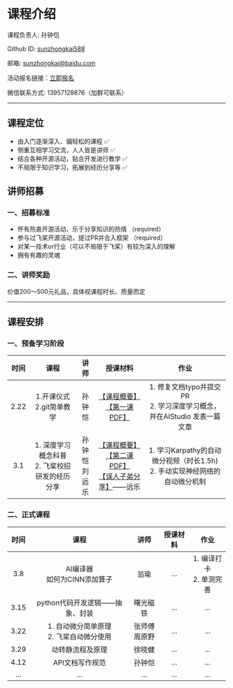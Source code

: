 # 课程介绍

课程负责人: 孙钟恺 

Github ID: [sunzhongkai588](https://github.com/sunzhongkai588)

邮箱: sunzhongkai@baidu.com

活动报名链接：[立即报名](https://aistudio.baidu.com/aistudio/activitydetail/1502019049)

微信联系方式: 13957128876（加群可联系）

-----
## 课程定位
* 由入门逐渐深入、偏轻松的课程 ✅
* 侧重互相学习交流，人人皆是讲师 ✅
* 结合各种开源活动，贴合开发进行教学 ✅
* 不局限于知识学习，拓展到经历分享等 ✅

## 讲师招募
### 一、招募标准
* 怀有热衷开源活动、乐于分享知识的热情 （required）
* 参与过飞桨开源活动，提过PR并合入框架 （required）
* 对某一技术or行业（可以不局限于飞桨）有较为深入的理解
* 拥有有趣的灵魂 
### 二、讲师奖励
价值200～500元礼品，具体视课程时长、质量而定


-----
## 课程安排

### 一、预备学习阶段
| 时间 | 课程 | 讲师 | 授课材料 | 作业 |
| :-----:| :----: | :----: | :----: | :----: |
| 2.22 | 1.开课仪式<br>2.git简单教学 | 孙钟恺 | [【课程概要】](https://github.com/sunzhongkai588/LearnDL/blob/main/授课材料/【2.22】第一节课概要.md)<br>[【第一课PDF】](https://github.com/sunzhongkai588/LearnDL/blob/main/授课材料/LearnDL%20第一次课.pdf) | 1. 修复文档typo并提交PR <br> 2. 学习深度学习概念，并在AIStudio 发表一篇文章 |
| 3.1 | 1. 深度学习概念科普 <br> 2. 飞桨校招研发的经历分享 | 孙钟恺 <br> 刘远乐| [【课程概要】](https://github.com/sunzhongkai588/LearnDL/blob/main/授课材料/【3.01】第二节课概要.md)<br>[【第二课PDF】](https://github.com/sunzhongkai588/LearnDL/blob/main/授课材料/LearnDL%20第二节课.pdf) <br>[【误人子弟分享】](https://github.com/sunzhongkai588/LearnDL/blob/main/授课材料/误人子弟分享——刘远乐.pdf)——远乐   |  1. 学习Karpathy的自动微分视频（时长1.5h) <br> 2. 手动实现神经网络的自动微分机制 |

### 二、正式课程
| 时间 |课程 | 讲师 | 授课材料 | 作业 |
| :-----:| :----: | :----: | :----: | :----: |
| 3.8 | AI编译器<br>如何为CINN添加算子 | 翁瑜 | ... | 1. 编译打卡<br>2. 单测完善 |
| 3.15 | python代码开发逻辑——抽象、封装 | 曙光磁铁 | ... | ... |
| 3.22 | 1. 自动微分简单原理<br>2. 飞桨自动微分使用 | 张师傅<br>周原野 | ... | ... |
| 3.29 | 动转静流程及原理 | 徐晓健 | ... | ... |
| 4.12 | API文档写作规范 | 孙钟恺 | ... | ... |
| ... | ... | ... | ... | ... |


